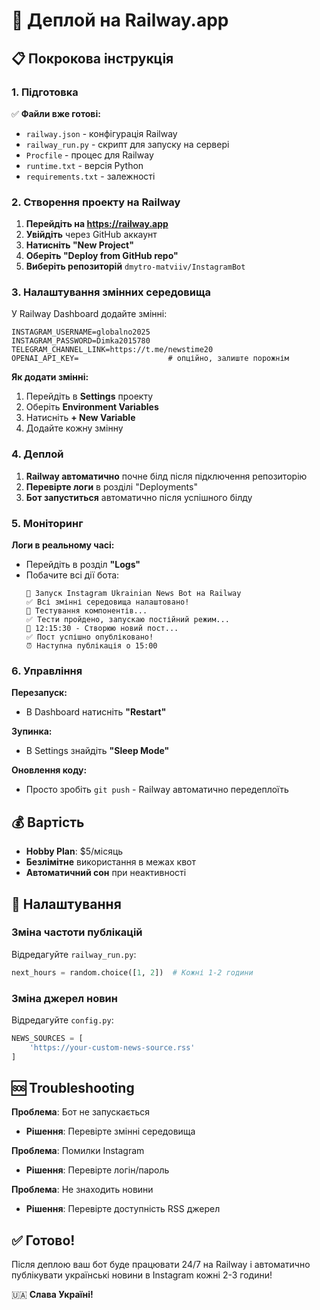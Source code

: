 # 🚀 Деплой на Railway.app

## 📋 Покрокова інструкція

### 1. Підготовка

✅ **Файли вже готові:**
- `railway.json` - конфігурація Railway
- `railway_run.py` - скрипт для запуску на сервері
- `Procfile` - процес для Railway
- `runtime.txt` - версія Python
- `requirements.txt` - залежності

### 2. Створення проекту на Railway

1. **Перейдіть на https://railway.app**
2. **Увійдіть** через GitHub аккаунт
3. **Натисніть "New Project"**
4. **Оберіть "Deploy from GitHub repo"**
5. **Виберіть репозиторій** `dmytro-matviiv/InstagramBot`

### 3. Налаштування змінних середовища

У Railway Dashboard додайте змінні:

```env
INSTAGRAM_USERNAME=globalno2025
INSTAGRAM_PASSWORD=Dimka2015780
TELEGRAM_CHANNEL_LINK=https://t.me/newstime20
OPENAI_API_KEY=                    # опційно, залиште порожнім
```

**Як додати змінні:**
1. Перейдіть в **Settings** проекту
2. Оберіть **Environment Variables**
3. Натисніть **+ New Variable**
4. Додайте кожну змінну

### 4. Деплой

1. **Railway автоматично** почне білд після підключення репозиторію
2. **Перевірте логи** в розділі "Deployments"
3. **Бот запуститься** автоматично після успішного білду

### 5. Моніторинг

**Логи в реальному часі:**
- Перейдіть в розділ **"Logs"**
- Побачите всі дії бота:
  ```
  🚀 Запуск Instagram Ukrainian News Bot на Railway
  ✅ Всі змінні середовища налаштовано!
  🧪 Тестування компонентів...
  ✅ Тести пройдено, запускаю постійний режим...
  📝 12:15:30 - Створюю новий пост...
  ✅ Пост успішно опубліковано!
  ⏰ Наступна публікація о 15:00
  ```

### 6. Управління

**Перезапуск:**
- В Dashboard натисніть **"Restart"**

**Зупинка:**
- В Settings знайдіть **"Sleep Mode"**

**Оновлення коду:**
- Просто зробіть `git push` - Railway автоматично передеплоїть

## 💰 Вартість

- **Hobby Plan**: $5/місяць
- **Безлімітне** використання в межах квот
- **Автоматичний сон** при неактивності

## 🔧 Налаштування

### Зміна частоти публікацій
Відредагуйте `railway_run.py`:
```python
next_hours = random.choice([1, 2])  # Кожні 1-2 години
```

### Зміна джерел новин
Відредагуйте `config.py`:
```python
NEWS_SOURCES = [
    'https://your-custom-news-source.rss'
]
```

## 🆘 Troubleshooting

**Проблема**: Бот не запускається
- **Рішення**: Перевірте змінні середовища

**Проблема**: Помилки Instagram
- **Рішення**: Перевірте логін/пароль

**Проблема**: Не знаходить новини
- **Рішення**: Перевірте доступність RSS джерел

## ✅ Готово!

Після деплою ваш бот буде працювати 24/7 на Railway і автоматично публікувати українські новини в Instagram кожні 2-3 години!

🇺🇦 **Слава Україні!**
